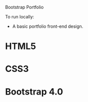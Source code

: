 Bootstrap Portfolio

To run locally:
* A basic portfolio front-end design.
# HTML5
# CSS3
# Bootstrap 4.0
